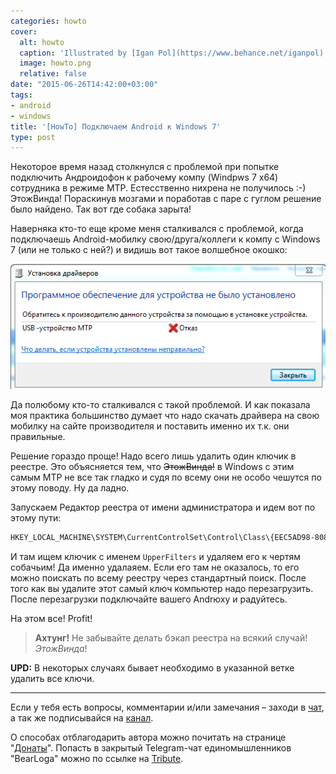```yaml
---
categories: howto
cover:
  alt: howto
  caption: 'Illustrated by [Igan Pol](https://www.behance.net/iganpol)'
  image: howto.png
  relative: false
date: "2015-06-26T14:42:00+03:00"
tags:
- android
- windows
title: '[HowTo] Подключаем Android к Windows 7'
type: post
---
```


Некоторое время назад столкнулся с проблемой при попытке подключить Андроидофон к рабочему компу (Windpws 7 x64) сотрудника в режиме MTP. Естесственно нихрена не получилось :-) ЭтожВинда! Пораскинув мозгами и поработав с паре с гуглом решение было найдено. Так вот где собака зарыта!

Наверняка кто-то еще кроме меня сталкивался с проблемой, когда подключаешь Android-мобилку свою/друга/коллеги к компу с Windows 7 (или не только с ней?) и видишь вот такое волшебное окошко:

![USB_MTP_Otkaz](img/USB_MTP_Otkaz.png)

Да полюбому кто-то сталкивался с такой проблемой. И как показала моя практика большинство думает что надо скачать драйвера на свою мобилку на сайте производителя и поставить именно их т.к. они правильные.

Решение гораздо проще! Надо всего лишь удалить один ключик в реестре. Это объясняется тем, что ~~ЭтожВинда!~~ в Windows с этим самым MTP не все так гладко и судя по всему они не особо чешутся по этому поводу. Ну да ладно.

Запускаем Редактор реестра от имени администратора и идем вот по этому пути:

```cmd
HKEY_LOCAL_MACHINE\SYSTEM\CurrentControlSet\Control\Class\{EEC5AD98-8080-425F-922A-DABF3DE3F69A}
```

И там ищем ключик с именем `UpperFilters` и удаляем его к чертям собачьим! Да именно удалаяем. Если его там не оказалось, то его можно поискать по всему реестру через стандартный поиск. После того как вы удалите этот самый ключ компьютер надо перезагрузить. После перезагрузки подключайте вашего Andrюху и радуйтесь.

На этом все! Profit!

> **Ахтунг!** Не забывайте делать бэкап реестра на всякий случай! *ЭтожВинда*!

**UPD:** В некоторых случаях бывает необходимо в указанной ветке удалить все ключи.

---

Если у тебя есть вопросы, комментарии и/или замечания – заходи в [чат](https://ttttt.me/jtprogru_chat), а так же подписывайся на [канал](https://ttttt.me/jtprogru_channel).

О способах отблагодарить автора можно почитать на странице "[Донаты](https://jtprog.ru/donations/)". Попасть в закрытый Telegram-чат единомышленников "BearLoga" можно по ссылке на [Tribute](https://web.tribute.tg/s/oRV).
